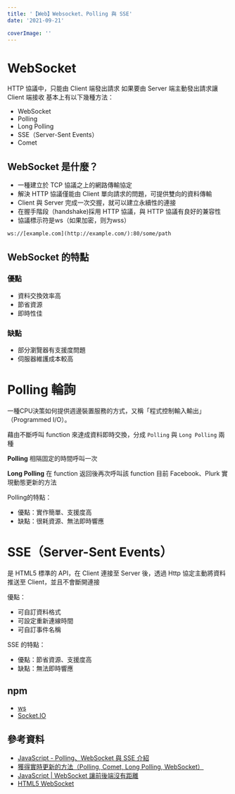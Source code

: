 ```yaml
---
title: '【Web】Websocket、Polling 與 SSE'
date: '2021-09-21'

coverImage: ''
---
```


# WebSocket

HTTP 協議中，只能由 Client 端發出請求
如果要由 Server 端主動發出請求讓 Client 端接收
基本上有以下幾種方法：

- WebSocket
- Polling
- Long Polling
- SSE（Server-Sent Events）
- Comet

## WebSocket 是什麼？
- 一種建立於 TCP 協議之上的網路傳輸協定
- 解決 HTTP 協議僅能由 Client 單向請求的問題，可提供雙向的資料傳輸
- Client 與 Server 完成一次交握，就可以建立永續性的連接
- 在握手階段（handshake)採用 HTTP 協議，與 HTTP 協議有良好的兼容性
- 協議標示符是ws（如果加密，则为wss）
```
ws://[example.com](http://example.com/):80/some/path
```

## WebSocket 的特點
### 優點
- 資料交換效率高
- 節省資源
- 即時性佳
### 缺點
- 部分瀏覽器有支援度問題
- 伺服器維護成本較高


# Polling 輪詢
一種CPU決策如何提供週邊裝置服務的方式，又稱「程式控制輸入輸出」（Programmed I/O）。

藉由不斷呼叫 function 來達成資料即時交換，分成  `Polling` 與 `Long Polling` 兩種

**Polling**
相隔固定的時間呼叫一次

**Long Polling**
在 function 返回後再次呼叫該 function
目前 Facebook、Plurk 實現動態更新的方法

Polling的特點：
- 優點：實作簡單、支援度高
- 缺點：很耗資源、無法即時響應


# SSE（Server-Sent Events）
是 HTML5 標準的 API，在 Client 連接至 Server 後，透過 Http 協定主動將資料推送至 Client，並且不會斷開連接

優點：
- 可自訂資料格式
- 可設定重新連線時間
- 可自訂事件名稱

SSE 的特點：
- 優點：節省資源、支援度高
- 缺點：無法即時響應


## npm 
- [ws](https://github.com/websockets/ws)
- [Socket.IO](https://socket.io/)


## 參考資料
- [JavaScript - Polling、WebSocket 與 SSE 介紹](https://ithelp.ithome.com.tw/articles/10230335)
- [獲得實時更新的方法（Polling, Comet, Long Polling, WebSocket）](https://blog.niclin.tw/2017/10/28/%E7%8D%B2%E5%BE%97%E5%AF%A6%E6%99%82%E6%9B%B4%E6%96%B0%E7%9A%84%E6%96%B9%E6%B3%95polling-comet-long-polling-websocket/)
- [JavaScript | WebSocket 讓前後端沒有距離](https://medium.com/enjoy-life-enjoy-coding/javascript-websocket-%E8%AE%93%E5%89%8D%E5%BE%8C%E7%AB%AF%E6%B2%92%E6%9C%89%E8%B7%9D%E9%9B%A2-34536c333e1b)
- [HTML5 WebSocket](https://www.runoob.com/html/html5-websocket.html)
